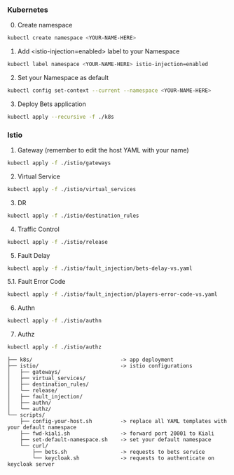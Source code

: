 
### Kubernetes

0. Create namespace
```bash
kubectl create namespace <YOUR-NAME-HERE>
```

1. Add <istio-injection=enabled> label to your Namespace
```bash
kubectl label namespace <YOUR-NAME-HERE> istio-injection=enabled
```

2. Set your Namespace as default
```bash
kubectl config set-context --current --namespace <YOUR-NAME-HERE>
```

3. Deploy Bets application
```bash
kubectl apply --recursive -f ./k8s
```

### Istio

1. Gateway (remember to edit the host YAML with your name)
```bash
kubectl apply -f ./istio/gateways
```

2. Virtual Service
```bash
kubectl apply -f ./istio/virtual_services
```

3. DR
```bash
kubectl apply -f ./istio/destination_rules
```

4. Traffic Control
```bash
kubectl apply -f ./istio/release
```

5. Fault Delay
```bash
kubectl apply -f ./istio/fault_injection/bets-delay-vs.yaml
```

5.1. Fault Error Code
```bash
kubectl apply -f ./istio/fault_injection/players-error-code-vs.yaml
```

6. Authn
```bash
kubectl apply -f ./istio/authn
```

7. Authz
```bash
kubectl apply -f ./istio/authz
```

```
├── k8s/                            -> app deployment
├── istio/                          -> istio configurations
│   ├── gateways/
│   ├── virtual_services/
│   ├── destination_rules/
│   └── release/
│   ├── fault_injection/
│   ├── authn/
│   └── authz/
└── scripts/
    ├── config-your-host.sh         -> replace all YAML templates with your default namespace
    ├── fwd-kiali.sh                -> forward port 20001 to Kiali
    ├── set-default-namespace.sh    -> set your default namespace
    └── curl/
        ├── bets.sh                 -> requests to bets service
        └── keycloak.sh             -> requests to authenticate on keycloak server
```

